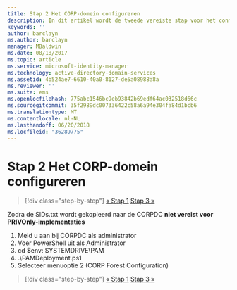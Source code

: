 ```yaml
---
title: Stap 2 Het CORP-domein configureren
description: In dit artikel wordt de tweede vereiste stap voor het configureren van het CORP-domein beschreven, waarmee een script wordt uitgevoerd nadat het bestand sids.txt is gekopieerd naar CORPDC
keywords: ''
author: barclayn
ms.author: barclayn
manager: MBaldwin
ms.date: 08/18/2017
ms.topic: article
ms.service: microsoft-identity-manager
ms.technology: active-directory-domain-services
ms.assetid: 4b524ae7-6610-40a0-8127-de5a08988a8a
ms.reviewer: ''
ms.suite: ems
ms.openlocfilehash: 775abc1546bc9eb93842b69edf64ac032518d66c
ms.sourcegitcommit: 35f2989dc007336422c58a6a94e304fa84d1bcb6
ms.translationtype: MT
ms.contentlocale: nl-NL
ms.lasthandoff: 06/20/2018
ms.locfileid: "36289775"
---
```

# <a name="step-2-configuring-the-corp-domain"></a>Stap 2 Het CORP-domein configureren

> [!div class="step-by-step"]
> [« Stap 1](sp1-step1-configuring-priv-domain.md)
> [Stap 3 »](sp1-step3-installing-configuring-sql.md)

Zodra de SIDs.txt wordt gekopieerd naar de CORPDC **niet vereist voor PRIVOnly-implementaties**

1. Meld u aan bij CORPDC als administrator
2. Voer PowerShell uit als Administrator
3. cd $env: SYSTEMDRIVE\PAM
4. .\PAMDeployment.ps1
5. Selecteer menuoptie 2 (CORP Forest Configuration)

> [!div class="step-by-step"]
> [« Stap 1](sp1-step1-configuring-priv-domain.md)
> [Stap 3 »](sp1-step3-installing-configuring-sql.md)
